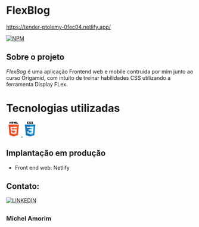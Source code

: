 # FlexBlog

https://tender-ptolemy-0fec04.netlify.app/

[![NPM](https://img.shields.io/npm/l/react)](https://github.com/michel-amorim/FlexBlog/blob/master/LICENSE)


## Sobre o projeto

*FlexBog* é uma aplicação Frontend web e mobile contruída por mim junto ao curso Origamid, com intuito de treinar habilidades CSS utilizando a ferramenta Display FLex.

##

# Tecnologias utilizadas
<a href="https://www.w3.org/html/" target="_blank"> <img src="https://raw.githubusercontent.com/devicons/devicon/master/icons/html5/html5-original-wordmark.svg" alt="html5" width="40" height="40"/> </a><a href="https://www.w3schools.com/css/" target="_blank"> <img src="https://raw.githubusercontent.com/devicons/devicon/master/icons/css3/css3-original-wordmark.svg" alt="css3" width="40" height="40"/> </a>


## Implantação em produção

- Front end web: Netlify

## Contato:


<a href="https://www.linkedin.com/in/michel-silva-aa0663162/" target="blank"><img  src="https://img.shields.io/badge/LinkedIn-0077B5?style=for-the-badge&logo=linkedin&logoColor=white" alt="LINKEDIN"/></a>
##

### Michel Amorim
